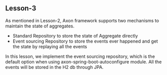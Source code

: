 Lesson-3
---
As mentioned in Lesson-2, Axon framework supports two mechanisms to maintain the state of aggregates.
- Standard Repository to store the state of Aggregate directly
- Event sourcing Repository to store the events ever happened and get the state by replaying all the events

In this lesson, we implement the event sourcing repository, which is the default option when using axon-spring-boot-autoconfigure
module.
All the events will be stored in the H2 db through JPA.